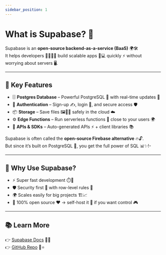 ```yaml
---
sidebar_position: 1
---
```


# What is Supabase? 🤔

Supabase is an **open-source backend-as-a-service (BaaS)** 🌍🛠️  
It helps developers 👩‍💻👨‍💻 build scalable apps 📱💻 quickly ⚡ without worrying about servers 🖥️.  

---

## 🌟 Key Features

- 🗄️ **Postgres Database** – Powerful PostgreSQL 💪 with real-time updates 🔄  
- 🔐 **Authentication** – Sign-up ✍️, login 🔑, and secure access 🛡️  
- 📦 **Storage** – Save files 🖼️🎥🎶 safely in the cloud ☁️  
- ⚙️ **Edge Functions** – Run serverless functions 🧩 close to your users 🌍  
- 🔌 **APIs & SDKs** – Auto-generated APIs ⚡ + client libraries 📚  

Supabase is often called the **open-source Firebase alternative** 🔥🔓.  
But since it’s built on PostgreSQL 🐘, you get the full power of SQL 📊✨!-

---

## 💖 Why Use Supabase?

- ⚡ Super fast development ⏱️🚀  
- 🛡️ Security first 🔐 with row-level rules 📏  
- 🌍 Scales easily for big projects 🏗️📈  
- 👐 100% open source ❤️ → self-host it 🏡 if you want control 🎮  

---

## 📚 Learn More

👉 [Supabase Docs](https://supabase.com/docs) 📖✨  
👉 [GitHub Repo](https://github.com/supabase/supabase) 🐙⭐  
